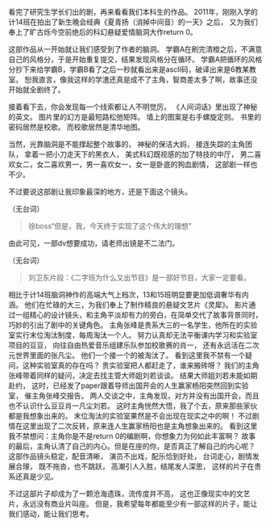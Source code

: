 看完了研究生学长们出的剧，再来看看我们本科生的作品。
2011年，刚刚入学的计14班在拍出了新生晚会经典《夏青扬（消掉中间音）的一天》之后，
又为我们奉上了旷古烁今空前绝后的科幻悬疑爱情脑洞大作return 0。

这部作品从一开始就让我们感受到了作者的脑洞。
学霸A在刷完清橙之后，不满意自己的风格分，于是开始重复提交，结果发现风格分在循环。
学霸A把循环的风格分抄下来给学霸B，学霸B看了之后一秒就看出来是ascII码，破译出来是6教某教室。
恕我直言，像我这样的学渣还真是成不了主角，智商差太多了啊，故事还没开始就全剧终了。

接着看下去，你会发现每一个线索都让人不明觉厉。
《人间词话》里出现了神秘的英文。
图片里的幻方是最短路松弛矩阵。
墙上的图案是右手螺旋定则。
书里的密码居然是校歌。
而校歌居然是清华地图。

当然，光靠脑洞是不能撑起整个故事的，
神秘的保洁大妈，
接连失踪的主角团队，
拿着一把小刀走天下的黑衣人，
美式科幻既视感的加了特技的中厅，
男二喜欢女二，女二喜欢男一，男一喜欢女一，女一是卧底的狗血剧情，
这部剧一样也不少。

不过要说这部剧让我印象最深的地方，还是下面这个镜头。

（无台词）
> 徐boss“但是，我，今天终于实现了这个伟大的理想”

由此可见，一部dv想要成功，请老师出镜是不二法门。

（无台词）
> 刘卫东片段：《二字班为什么又出节目》是一部好节目，大家一定要看。

相比于计14班脑洞神作的高端大气上档次，13和15班明显要更加低调奢华有内涵。
他们在忙碌的大三，为我们奉上了制作精良的悬疑文艺片《灵犀》。
影片通过一组精心的设计镜头，和主角平淡却有力的旁白，在简单交代了故事背景同时，巧妙的引出了剧中的关键角色。
主角张峰是贵系大三的一名学生，他所在的实验室实行末位淘汰制度，每周淘汰一个人。
努力认真却无法平衡课内学习和实验室项目的豆豆，
向往自由热爱音乐组建乐队参加校歌赛的肖一，
还有永远活在二次元世界里面的张凡尘。
他们一个接一个的被淘汰了。
看到这里我不禁有一个疑问，这种实验室真的存在吗？
贵实验室把人都赶走了，谁来搬砖呀？
我们的主角张峰带着同样的疑问，决定去找主管大师姐刘若谈谈。
结果大师姐刘若未能如期赴约，
这时，已经发了paper跟着导师出国开会的人生赢家杨阳突然回到实验室，
催主角张峰交报告。
两人交谈之中，主角发现，对方并没有出国开会，而且也不认识什么豆豆肖一凡尘刘若。
这时主角恍然大悟，我了个去，原来那些家伙都是我想象出来的。
末位淘汰的实验室果然是不会出现在现实之中的啊！
不过剧情在这里出现了二次反转，原来连人生赢家杨阳也是主角想象出来的。
看到这里我不禁想问：主角你是不是return 0的编剧啊，你想象力为何如此丰富啊？
故事的最后，主角认清了自己的内心。但是在座的你，是否真正了解自己的内心呢？
这部作品镜头稳定，配音清晰，
演员不出戏，配乐恰到好处，
台词走心，剧情发展合理，
既不拖沓，也不跳跃，
高潮引人入胜，结尾发人深思，
这样的片子在贵系还真是少见。

不过这部片子却成为了一颗沧海遗珠，流传度并不高，
这也正像现实中的文艺片，永远没有商业片叫座。
但是，我希望每年都能至少有一部这样的片子，能让我们感动，能让我们思考。
